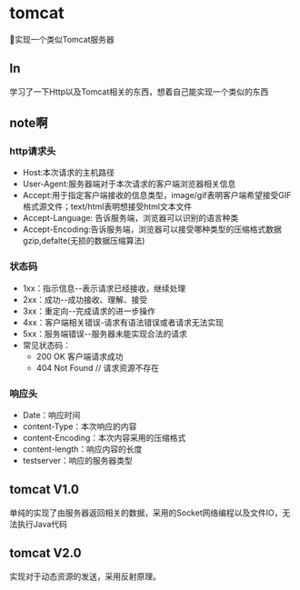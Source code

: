 # tomcat
🌻实现一个类似Tomcat服务器

## In
学习了一下Http以及Tomcat相关的东西，想着自己能实现一个类似的东西

## note啊

### http请求头 
  * Host:本次请求的主机路径
  * User-Agent:服务器端对于本次请求的客户端浏览器相关信息
  * Accept:用于指定客户端接收的信息类型，image/gif表明客户端希望接受GIF格式源文件；text/html表明想接受html文本文件
  * Accept-Language: 告诉服务端，浏览器可以识别的语言种类
  * Accept-Encoding:告诉服务端，浏览器可以接受哪种类型的压缩格式数据gzip,defalte(无损的数据压缩算法)
  
### 状态码
* 1xx：指示信息--表示请求已经接收，继续处理
* 2xx：成功--成功接收、理解、接受
* 3xx：重定向--完成请求的进一步操作
* 4xx：客户端相关错误-请求有语法错误或者请求无法实现
* 5xx：服务端错误--服务器未能实现合法的请求
* 常见状态码：
  * 200 OK 客户端请求成功
  * 404 Not   Found // 请求资源不存在
  
  
### 响应头
* Date：响应时间
* content-Type：本次响应的内容
* content-Encoding：本次内容采用的压缩格式
* content-length：响应内容的长度
* testserver：响应的服务器类型

## tomcat V1.0

单纯的实现了由服务器返回相关的数据，采用的Socket网络编程以及文件IO，无法执行Java代码

## tomcat V2.0

实现对于动态资源的发送，采用反射原理。
